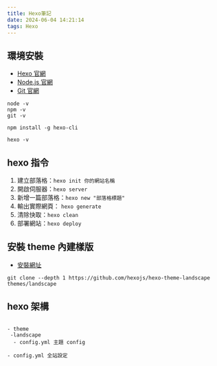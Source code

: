 ```yaml
---
title: Hexo筆記
date: 2024-06-04 14:21:14
tags: Hexo
---
```


## 環境安裝

- [Hexo 官網](https://hexo.io/zh-tw/)
- [Node.js 官網](https://nodejs.org/en)
- [Git 官網](https://git-scm.com/)

```
node -v
npm -v
git -v

npm install -g hexo-cli

hexo -v 
```

## hexo 指令
1. 建立部落格：`hexo init 你的網站名稱 `
3. 開啟伺服器：`hexo server`
4. 新增一篇部落格：`hexo new "部落格標題"`
5. 輸出實際網頁： `hexo generate`
6. 清除快取：`hexo clean`
7. 部署網站：`hexo deploy`

## 安裝 theme 內建樣版
* [安裝網址](https://github.com/hexojs/hexo-theme-landscape)

```
git clone --depth 1 https://github.com/hexojs/hexo-theme-landscape themes/landscape
```

## hexo 架構

```

- theme
 -landscape
  - config.yml 主題 config

- config.yml 全站設定

```